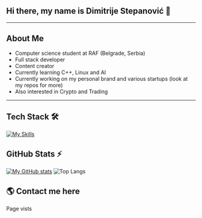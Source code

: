 ## Hi there, my name is Dimitrije Stepanović 👋
---
## About Me 
- Computer science student at RAF (Belgrade, Serbia)
- Full stack developer
- Content creator
- Currently learning C++, Linux and AI
- Currently working on my personal brand and various startups (look at my repos for more)
- Also interested in Crypto and Trading
---
## Tech Stack 🛠️
[![My Skills](https://skillicons.dev/icons?i=java,kotlin,nodejs,figma&theme=dark)](https://skillicons.dev) 

## GitHub Stats ⚡️
[![My GitHub stats](https://github-readme-stats.vercel.app/api?username=dxmv)](https://github.com/anuraghazra/github-readme-stats)
![Top Langs](https://github-readme-stats.vercel.app/api/top-langs/?username=dxmv&layout=compact)

## 🌎 Contact me here

Page vists


